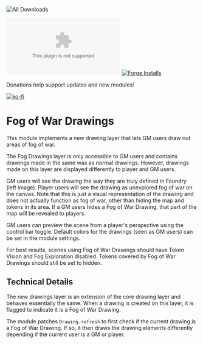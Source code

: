 ![All Downloads](https://img.shields.io/github/downloads/jessev14/fog-drawings/total?style=for-the-badge)

![Latest Release Download Count](https://img.shields.io/github/downloads/jessev14/fog-drawings/latest/CM.zip)
[![Forge Installs](https://img.shields.io/badge/dynamic/json?label=Forge%20Installs&query=package.installs&suffix=%25&url=https%3A%2F%2Fforge-vtt.com%2Fapi%2Fbazaar%2Fpackage%2Ffog-drawings&colorB=4aa94a)](https://forge-vtt.com/bazaar#package=fog-drawings)

Donations help support updates and new modules!

[![ko-fi](https://ko-fi.com/img/githubbutton_sm.svg)](https://ko-fi.com/jessev14)

# Fog of War Drawings
This module implements a new drawing layer that lets GM users draw out areas of fog of war. 

The Fog Drawings layer is only accessible to GM users and contains drawings made in the same was as normal drawings. However, drawings made on this layer are displayed differently to player and GM users.

GM users will see the drawing the way they are truly defined in Foundry (left image). Player users will see the drawing as unexplored fog of war on the canvas. Note that this is just a visual representation of the drawing and does not actually function as fog of war, other than hiding the map and tokens in its area. If a GM users hides a Fog of War Drawing, that part of the map will be revealed to players.

GM users can preview the scene from a player's perspective using the control bar toggle. Default colors for the drawings (seen as GM users) can be set in the module settings.

For best results, scenes using Fog of War Drawings should have Token Vision and Fog Exploration disabled. Tokens covered by Fog of War Drawings should still be set to hidden.

## Technical Details

The new drawings layer is an extension of the core drawing layer and behaves essentially the same. When a drawing is created on this layer, it is flagged to indicate it is a Fog of War Drawing.

The module patches `Drawing.refresh` to first check if the current drawing is a Fog of War Drawing. If so, it then draws the drawing elements differently depending if the current user is a GM or player.
